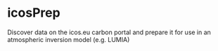 # icosPrep
Discover data on the icos.eu carbon portal and prepare it for use in an atmospheric inversion model (e.g. LUMIA)

